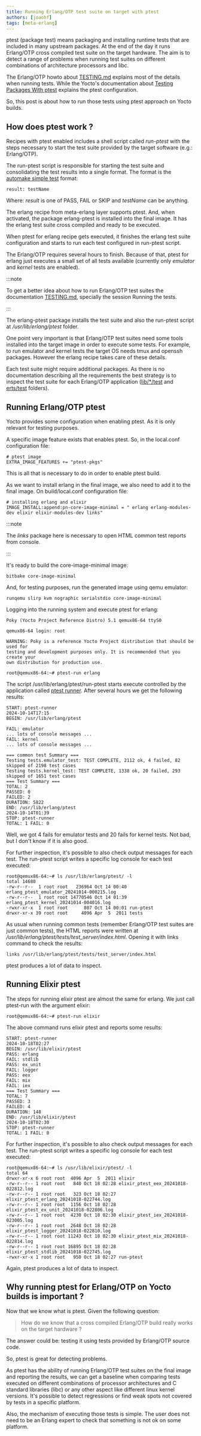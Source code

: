 ```yaml
---
title: Running Erlang/OTP test suite on target with ptest
authors: [joaohf]
tags: [meta-erlang]
---
```


ptest (package test) means packaging and installing runtime tests that are
included in many upstream packages. At the end of the day it runs Erlang/OTP
cross compiled test suite on the target hardware. The aim is to detect a range
of problems when running test suites on different combinations of architecture
processors and libc.

<!-- truncate -->

The Erlang/OTP howto about
[TESTING.md](https://github.com/erlang/otp/blob/master/HOWTO/TESTING.md)
explains most of the details when running tests. While the Yocto's documentation
about
[Testing Packages With ptest](https://docs.yoctoproject.org/dev-manual/packages.html#testing-packages-with-ptest)
explains the ptest configuration.

So, this post is about how to run those tests using ptest approach on Yocto
builds.

## How does ptest work ?

Recipes with ptest enabled includes a shell script called _run-ptest_ with the
steps necessary to start the test suite provided by the target software (e.g.:
Erlang/OTP).

The run-ptest script is responsible for starting the test suite and
consolidating the test results into a single format. The format is the
[automake simple test](https://www.gnu.org/software/automake/manual/automake.html#Simple-Tests)
format:

```
result: testName
```

Where: _result_ is one of PASS, FAIL or SKIP and _testName_ can be anything.

The erlang recipe from meta-erlang layer supports ptest. And, when activated,
the package erlang-ptest is installed into the final image. It has the erlang
test suite cross compiled and ready to be executed.

When ptest for erlang recipe gets executed, it finishes the erlang test suite
configuration and starts to run each test configured in run-ptest script.

The Erlang/OTP requires several hours to finish. Because of that, ptest for
erlang just executes a small set of all tests available (currently only
_emulator_ and _kernel_ tests are enabled).

:::note

To get a better idea about how to run Erlang/OTP test suites the documentation
[TESTING.md](https://github.com/erlang/otp/blob/master/HOWTO/TESTING.md),
specially the session Running the tests.

:::

The erlang-ptest package installs the test suite and also the run-ptest script
at _/usr/lib/erlang/ptest_ folder.

One point very important is that Erlang/OTP test suites need some tools
installed into the target image in order to execute some tests. For example, to
run emulator and kernel tests the target OS needs tmux and openssh packages.
However the erlang recipe takes care of these details.

Each test suite might require additional packages. As there is no documentation
describing all the requirements the best strategy is to inspect the test suite
for each Erlang/OTP application
([lib/\*/test](https://github.com/erlang/otp/tree/master/lib) and
[erts/test](https://github.com/erlang/otp/tree/master/erts/test) folders).

## Running Erlang/OTP ptest

Yocto provides some configuration when enabling ptest. As it is only relevant
for testing purposes.

A specific image feature exists that enables ptest. So, in the local.conf
configuration file:

```
# ptest image
EXTRA_IMAGE_FEATURES += "ptest-pkgs"
```

This is all that is necessary to do in order to enable ptest build.

As we want to install erlang in the final image, we also need to add it to the
final image. On build/local.conf configuration file:

```
# installing erlang and elixir
IMAGE_INSTALL:append:pn-core-image-minimal = " erlang erlang-modules-dev elixir elixir-modules-dev links"
```

:::note

The _links_ package here is necessary to open HTML common test reports from
console.

:::

It's ready to build the core-image-minimal image:

```
bitbake core-image-minimal
```

And, for testing purposes, run the generated image using qemu emulator:

```
runqemu slirp kvm nographic serialstdio core-image-minimal
```

Logging into the running system and execute ptest for erlang:

```
Poky (Yocto Project Reference Distro) 5.1 qemux86-64 ttyS0

qemux86-64 login: root

WARNING: Poky is a reference Yocto Project distribution that should be used for
testing and development purposes only. It is recommended that you create your
own distribution for production use.

root@qemux86-64:~# ptest-run erlang
```

The script /usr/lib/erlang/ptest/run-ptest starts execute controlled by the
application called [ptest runner](https://git.yoctoproject.org/ptest-runner2/).
After several hours we get the following results:

```
START: ptest-runner
2024-10-14T17:15
BEGIN: /usr/lib/erlang/ptest

FAIL: emulator
... lots of console messages ...
FAIL: kernel
... lots of console messages ...

=== common test Summary ===
Testing tests.emulator_test: TEST COMPLETE, 2112 ok, 4 failed, 82 skipped of 2198 test cases
Testing tests.kernel_test: TEST COMPLETE, 1338 ok, 20 failed, 293 skipped of 1651 test cases
=== Test Summary ===
TOTAL: 2
PASSED: 0
FAILED: 2
DURATION: 5822
END: /usr/lib/erlang/ptest
2024-10-14T01:39
STOP: ptest-runner
TOTAL: 1 FAIL: 0
```

Well, we got 4 fails for emulator tests and 20 fails for kernel tests. Not bad,
but I don't know if it is also good.

For further inspection, it's possible to also check output messages for each
test. The run-ptest script writes a specific log console for each test executed:

```
root@qemux86-64:~# ls /usr/lib/erlang/ptest/ -l
total 14680
-rw-r--r--  1 root root   236964 Oct 14 00:40 erlang_ptest_emulator_20241014-000215.log
-rw-r--r--  1 root root 14770546 Oct 14 01:39 erlang_ptest_kernel_20241014-004016.log
-rwxr-xr-x  1 root root      807 Oct 14 00:01 run-ptest
drwxr-xr-x 39 root root     4096 Apr  5  2011 tests

```

As usual when running common tests (remember Erlang/OTP test suites are just
common tests), the HTML reports were written at
_/usr/lib/erlang/ptest/tests/test_server/index.html_. Opening it with links
command to check the results:

```
links /usr/lib/erlang/ptest/tests/test_server/index.html
```

ptest produces a lot of data to inspect.

## Running Elixir ptest

The steps for running elixir ptest are almost the same for erlang. We just call
ptest-run with the argument elixir:

```
root@qemux86-64:~# ptest-run elixir
```

The above command runs elixir ptest and reports some results:

```
START: ptest-runner
2024-10-18T02:27
BEGIN: /usr/lib/elixir/ptest
PASS: erlang
FAIL: stdlib
PASS: ex_unit
FAIL: logger
PASS: eex
FAIL: mix
FAIL: iex
=== Test Summary ===
TOTAL: 7
PASSED: 3
FAILED: 4
DURATION: 148
END: /usr/lib/elixir/ptest
2024-10-18T02:30
STOP: ptest-runner
TOTAL: 1 FAIL: 0
```

For further inspection, it's possible to also check output messages for each
test. The run-ptest script writes a specific log console for each test executed:

```
root@qemux86-64:~# ls /usr/lib/elixir/ptest/ -l
total 64
drwxr-xr-x 6 root root  4096 Apr  5  2011 elixir
-rw-r--r-- 1 root root   840 Oct 18 02:28 elixir_ptest_eex_20241018-022812.log
-rw-r--r-- 1 root root   323 Oct 18 02:27 elixir_ptest_erlang_20241018-022744.log
-rw-r--r-- 1 root root  1156 Oct 18 02:28 elixir_ptest_ex_unit_20241018-022806.log
-rw-r--r-- 1 root root  4230 Oct 18 02:30 elixir_ptest_iex_20241018-023005.log
-rw-r--r-- 1 root root  2648 Oct 18 02:28 elixir_ptest_logger_20241018-022810.log
-rw-r--r-- 1 root root 11243 Oct 18 02:30 elixir_ptest_mix_20241018-022814.log
-rw-r--r-- 1 root root 16895 Oct 18 02:28 elixir_ptest_stdlib_20241018-022745.log
-rwxr-xr-x 1 root root   950 Oct 18 02:27 run-ptest
```

Again, ptest produces a lot of data to inspect.

## Why running ptest for Erlang/OTP on Yocto builds is important ?

Now that we know what is ptest. Given the following question:

> How do we know that a cross compiled Erlang/OTP build really works on the
> target hardware ?

The answer could be: testing it using tests provided by Erlang/OTP source code.

So, ptest is great for detecting problems.

As ptest has the ability of running Erlang/OTP test suites on the final image
and reporting the results, we can get a baseline when comparing tests executed
on different combinations of processor architectures and C standard libraries
(libc) or any other aspect like different linux kernel versions. It's possible
to detect regressions or find weak spots not covered by tests in a specific
platform.

Also, the mechanism of executing those tests is simple. The user does not need
to be an Erlang expert to check that something is not ok on some platform.
